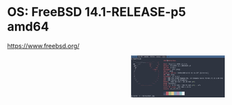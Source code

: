 # OS: FreeBSD 14.1-RELEASE-p5 amd64

https://www.freebsd.org/




<a href="https://github.com/ChefIronBelly/FreeBSD/blob/main/moneyshot.jpg"><img src="https://github.com/ChefIronBelly/FreeBSD/blob/main/moneyshot.jpg" width="43%" align="right"></a>
